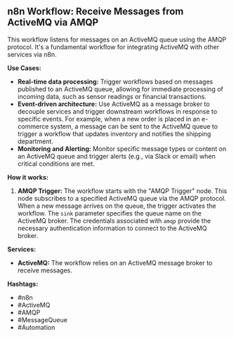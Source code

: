## n8n Workflow: Receive Messages from ActiveMQ via AMQP

This workflow listens for messages on an ActiveMQ queue using the AMQP protocol.  It's a fundamental workflow for integrating ActiveMQ with other services via n8n.

**Use Cases:**

*   **Real-time data processing:**  Trigger workflows based on messages published to an ActiveMQ queue, allowing for immediate processing of incoming data, such as sensor readings or financial transactions.
*   **Event-driven architecture:**  Use ActiveMQ as a message broker to decouple services and trigger downstream workflows in response to specific events. For example, when a new order is placed in an e-commerce system, a message can be sent to the ActiveMQ queue to trigger a workflow that updates inventory and notifies the shipping department.
*   **Monitoring and Alerting:** Monitor specific message types or content on an ActiveMQ queue and trigger alerts (e.g., via Slack or email) when critical conditions are met.

**How it works:**

1.  **AMQP Trigger:** The workflow starts with the "AMQP Trigger" node. This node subscribes to a specified ActiveMQ queue via the AMQP protocol. When a new message arrives on the queue, the trigger activates the workflow. The `sink` parameter specifies the queue name on the ActiveMQ broker. The credentials associated with `amqp` provide the necessary authentication information to connect to the ActiveMQ broker.

**Services:**

*   **ActiveMQ:** The workflow relies on an ActiveMQ message broker to receive messages.

**Hashtags:**

*   #n8n
*   #ActiveMQ
*   #AMQP
*   #MessageQueue
*   #Automation
